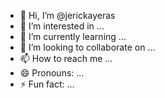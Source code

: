 - 👋 Hi, I’m @jerickayeras
- 👀 I’m interested in ...
- 🌱 I’m currently learning ...
- 💞️ I’m looking to collaborate on ...
- 📫 How to reach me ...
- 😄 Pronouns: ...
- ⚡ Fun fact: ...

<!---
jerickayeras/jerickayeras is a ✨ special ✨ repository because its `README.md` (this file) appears on your GitHub profile.
You can click the Preview link to take a look at your changes.
--->
